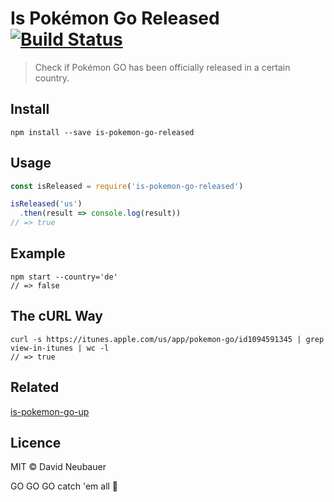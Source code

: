 # Is Pokémon Go Released [![Build Status](https://travis-ci.org/davidspinat/is-pokemon-go-released.svg)](https://travis-ci.org/davidspinat/is-pokemon-go-released)

> Check if Pokémon GO has been officially released in a certain country.

## Install

```
npm install --save is-pokemon-go-released
```

## Usage

```js
const isReleased = require('is-pokemon-go-released')

isReleased('us')
  .then(result => console.log(result))
// => true
```

## Example

```
npm start --country='de'
// => false
```

## The cURL Way

```
curl -s https://itunes.apple.com/us/app/pokemon-go/id1094591345 | grep view-in-itunes | wc -l
// => true
```

## Related

[is-pokemon-go-up](https://github.com/sotojuan/is-pokemon-go-up/blob/master/readme.md)

## Licence
 
MIT © David Neubauer

GO GO GO catch 'em all 🏃
